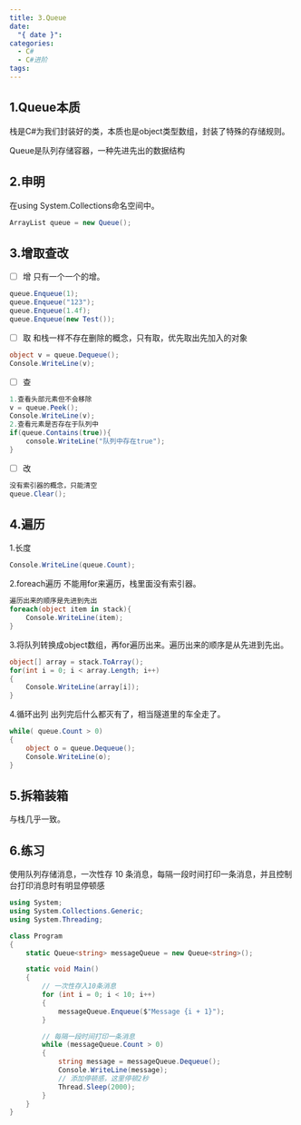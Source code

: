 ```yaml
---
title: 3.Queue
date:
  "{ date }": 
categories:
  - C#
  - C#进阶
tags:
---
```


## 1.Queue本质
栈是C#为我们封装好的类，本质也是object类型数组，封装了特殊的存储规则。

Queue是队列存储容器，一种先进先出的数据结构
## 2.申明
在using System.Collections命名空间中。
```C#
ArrayList queue = new Queue();
```
## 3.增取查改
- [ ] 增
只有一个一个的增。
```C#
queue.Enqueue(1);
queue.Enqueue("123");
queue.Enqueue(1.4f);
queue.Enqueue(new Test());
```
- [ ] 取
和栈一样不存在删除的概念，只有取，优先取出先加入的对象
```c#
object v = queue.Dequeue();
Console.WriteLine(v);
```
- [ ] 查
```C#
1.查看头部元素但不会移除
v = queue.Peek();
Console.WriteLine(v);
2.查看元素是否存在于队列中
if(queue.Contains(true)){ 
	console.WriteLine("队列中存在true");
}
```
- [ ] 改
```C#
没有索引器的概念，只能清空
queue.Clear();
```
## 4.遍历
1.长度
```C#
Console.WriteLine(queue.Count);
```

2.foreach遍历
不能用for来遍历，栈里面没有索引器。
```C#
遍历出来的顺序是先进到先出
foreach(object item in stack){ 
	Console.WriteLine(item);
}
```

3.将队列转换成object数组，再for遍历出来。遍历出来的顺序是从先进到先出。
```C#
object[] array = stack.ToArray();
for(int i = 0; i < array.Length; i++)
{
	Console.WriteLine(array[i]);
}
```

4.循环出列
出列完后什么都灭有了，相当隧道里的车全走了。
```C#
while( queue.Count > 0)
{ 
	object o = queue.Dequeue();
	Console.WriteLine(o);
}
```

## 5.拆箱装箱
 与栈几乎一致。

## 6.练习
使用队列存储消息，一次性存 10 条消息，每隔一段时间打印一条消息，并且控制台打印消息时有明显停顿感

```C#
using System;
using System.Collections.Generic;
using System.Threading;

class Program
{
    static Queue<string> messageQueue = new Queue<string>();

    static void Main()
    {
        // 一次性存入10条消息
        for (int i = 0; i < 10; i++)
        {
            messageQueue.Enqueue($"Message {i + 1}");
        }

        // 每隔一段时间打印一条消息
        while (messageQueue.Count > 0)
        {
            string message = messageQueue.Dequeue();
            Console.WriteLine(message);
            // 添加停顿感，这里停顿2秒
            Thread.Sleep(2000);
        }
    }
}
```